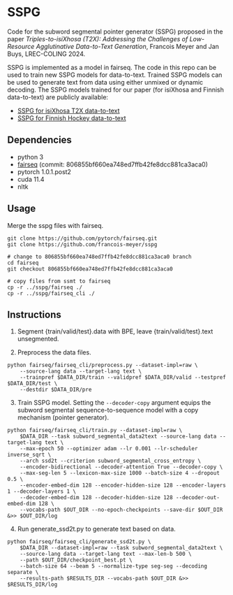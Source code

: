 # SSPG

Code for the subword segmental pointer generator (SSPG) proposed in the paper *Triples-to-isiXhosa (T2X): Addressing the Challenges of Low-Resource Agglutinative Data-to-Text Generation*, Francois Meyer and Jan Buys, LREC-COLING 2024.

SSPG is implemented as a model in fairseq. The code in this repo can be used to train new SSPG models for data-to-text. Trained SSPG models can be used to generate text from data using either unmixed or dynamic decoding. The SSPG models trained for our paper (for isiXhosa and Finnish data-to-text) are publicly available:
* [SSPG for isiXhosa T2X data-to-text](https://drive.google.com/file/d/1JQEN_Fu0JfBqLgI5MUNQKbAjcuPbYAM6/view?usp=sharing)
* [SSPG for Finnish Hockey data-to-text](https://drive.google.com/file/d/1q52vJfj8F6iAfYawjgxDo1W0JJnxUg6Z/view?usp=sharing)

## Dependencies
* python 3
* [fairseq](https://github.com/pytorch/fairseq) (commit: 806855bf660ea748ed7ffb42fe8dcc881ca3aca0)
* pytorch 1.0.1.post2
* cuda 11.4
* nltk

## Usage
Merge the sspg files with fairseq.

```shell
git clone https://github.com/pytorch/fairseq.git
git clone https://github.com/francois-meyer/sspg

# change to 806855bf660ea748ed7ffb42fe8dcc881ca3aca0 branch
cd fairseq
git checkout 806855bf660ea748ed7ffb42fe8dcc881ca3aca0 

# copy files from ssmt to fairseq
cp -r ../sspg/fairseq ./ 
cp -r ../sspg/fairseq_cli ./  
```

## Instructions

1. Segment {train/valid/test}.data with BPE, leave {train/valid/test}.text unsegmented.

2. Preprocess the data files.

```shell
python fairseq/fairseq_cli/preprocess.py --dataset-impl=raw \
    --source-lang data --target-lang text \
    --trainpref $DATA_DIR/train --validpref $DATA_DIR/valid --testpref $DATA_DIR/test \
    --destdir $DATA_DIR/pre
```

3. Train SSPG model. Setting the `--decoder-copy` argument equips the subword segmental sequence-to-sequence model with a copy mechanism (pointer generator). 

```shell
python fairseq/fairseq_cli/train.py --dataset-impl=raw \
    $DATA_DIR --task subword_segmental_data2text --source-lang data --target-lang text \
    --max-epoch 50 --optimizer adam --lr 0.001 --lr-scheduler inverse_sqrt \
    --arch ssd2t --criterion subword_segmental_cross_entropy \
    --encoder-bidirectional --decoder-attention True --decoder-copy \
    --max-seg-len 5 --lexicon-max-size 1000 --batch-size 4 --dropout 0.5 \
    --encoder-embed-dim 128 --encoder-hidden-size 128 --encoder-layers 1 --decoder-layers 1 \
    --decoder-embed-dim 128 --decoder-hidden-size 128 --decoder-out-embed-dim 128 \
    --vocabs-path $OUT_DIR --no-epoch-checkpoints --save-dir $OUT_DIR &>> $OUT_DIR/log

```

4. Run generate_ssd2t.py to generate text based on data.

```shell
python fairseq/fairseq_cli/generate_ssd2t.py \
    $DATA_DIR --dataset-impl=raw --task subword_segmental_data2text \
    --source-lang data --target-lang text --max-len-b 500 \
    --path $OUT_DIR/checkpoint_best.pt \
    --batch-size 64 --beam 5 --normalize-type seg-seg --decoding separate \
    --results-path $RESULTS_DIR --vocabs-path $OUT_DIR &>> $RESULTS_DIR/log

```

